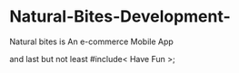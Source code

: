 # Natural-Bites-Development-

Natural bites is An e-commerce Mobile App 

and last but not least #include< Have Fun >;
